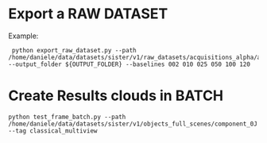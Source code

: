 # Export a RAW DATASET

Example:
```
 python export_raw_dataset.py --path /home/daniele/data/datasets/sister/v1/raw_datasets/acquisitions_alpha/arduino --output_folder ${OUTPUT_FOLDER} --baselines 002 010 025 050 100 120
```

# Create Results clouds in BATCH

```
python test_frame_batch.py --path /home/daniele/data/datasets/sister/v1/objects_full_scenes/component_0J --tag classical_multiview
```